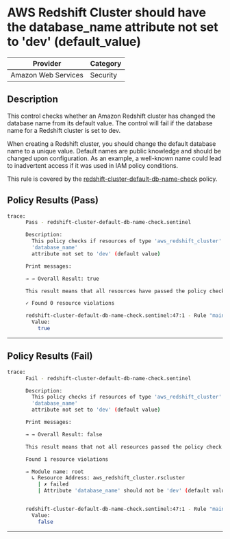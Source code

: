 # AWS Redshift Cluster should have the database_name attribute not set to 'dev' (default_value)

| Provider            | Category  |
| ------------------- | --------  |
| Amazon Web Services |  Security |

## Description

This control checks whether an Amazon Redshift cluster has changed the database name from its default value. The control will fail if the database name for a Redshift cluster is set to dev.

When creating a Redshift cluster, you should change the default database name to a unique value. Default names are public knowledge and should be changed upon configuration. As an example, a well-known name could lead to inadvertent access if it was used in IAM policy conditions.

This rule is covered by the [redshift-cluster-default-db-name-check](https://github.com/hashicorp/policy-library-FSBP-Policy-Set-for-AWS-Terraform/blob/main/policies/redshift/redshift-cluster-default-db-name-check.sentinel) policy.

## Policy Results (Pass)

```bash
trace:
      Pass - redshift-cluster-default-db-name-check.sentinel

      Description:
        This policy checks if resources of type 'aws_redshift_cluster' have the
        'database_name'
        attribute not set to 'dev' (default value)

      Print messages:

      → → Overall Result: true

      This result means that all resources have passed the policy check for the policy redshift-cluster-default-db-name-check.

      ✓ Found 0 resource violations

      redshift-cluster-default-db-name-check.sentinel:47:1 - Rule "main"
        Value:
          true
```

---

## Policy Results (Fail)

```bash
trace:
      Fail - redshift-cluster-default-db-name-check.sentinel

      Description:
        This policy checks if resources of type 'aws_redshift_cluster' have the
        'database_name'
        attribute not set to 'dev' (default value)

      Print messages:

      → → Overall Result: false

      This result means that not all resources passed the policy check and the protected behavior is not allowed for the policy redshift-cluster-default-db-name-check.

      Found 1 resource violations

      → Module name: root
        ↳ Resource Address: aws_redshift_cluster.rscluster
          | ✗ failed
          | Attribute 'database_name' should not be 'dev' (default value) for AWS Redshift Cluster. Refer to https://docs.aws.amazon.com/securityhub/latest/userguide/redshift-controls.html#redshift-9 for more details.


      redshift-cluster-default-db-name-check.sentinel:47:1 - Rule "main"
        Value:
          false
```

---
